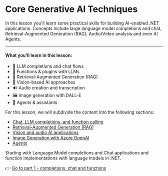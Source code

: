 # Core Generative AI Techniques

In this lesson you'll learn some practical skills for building AI-enabled .NET applications. Concepts include large language model completions and chat, Retrieval-Augmented Generation (RAG), Audio/Video analysis and even AI Agents.

---

#### What you'll learn in this lesson:

- 🌟 LLM completions and chat flows
- 🔗 Functions & plugins with LLMs
- 🔎 Retrieval-Augmented Generation (RAG)
- 👀 Vision-based AI approaches
- 🔊 Audio creation and transcription
- 🖼️ Image generation with DALL-E
- 🧩 Agents & assistants

For this lesson, we will subdivide the content into the following sections:

- [Chat, LLM completions, and function calling](./01-lm-completions-functions.md)
- [Retrieval-Augmented Generation (RAG)](./02-retrieval-augmented-generation.md)
- [Vision and audio AI applications](./03-vision-audio.md)
- [Image Generation with Azure OpenAI](./05-ImageGenerationOpenAI.md)
- [Agents](04-agents.md)

Starting with Language Model completions and Chat applications and function implementations with language models in .NET.

👉 [Go to part 1 - completions, chat and functions](./01-lm-completions-functions.md)
